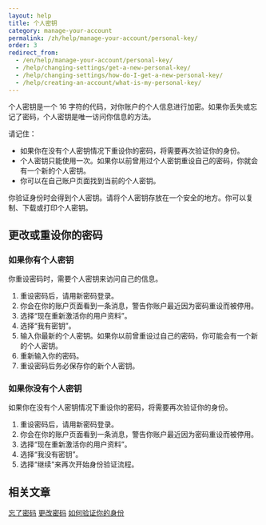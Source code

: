 ```yaml
---
layout: help
title: 个人密钥
category: manage-your-account
permalink: /zh/help/manage-your-account/personal-key/
order: 3 
redirect_from:
  - /en/help/manage-your-account/personal-key/
  - /help/changing-settings/get-a-new-personal-key/
  - /help/changing-settings/how-do-I-get-a-new-personal-key/
  - /help/creating-an-account/what-is-my-personal-key/
---
```

个人密钥是一个 16 字符的代码，对你账户的个人信息进行加密。如果你丢失或忘记了密码，个人密钥是唯一访问你信息的方法。

请记住：

- 如果你在没有个人密钥情况下重设你的密码，将需要再次验证你的身份。
- 个人密钥只能使用一次。如果你以前曾用过个人密钥重设自己的密码，你就会有一个新的个人密钥。
- 你可以在自己账户页面找到当前的个人密钥。

你验证身份时会得到个人密钥。请将个人密钥存放在一个安全的地方。你可以复制、下载或打印个人密钥。

## 更改或重设你的密码

### 如果你有个人密钥

你重设密码时，需要个人密钥来访问自己的信息。

1. 重设密码后，请用新密码登录。
2. 你会在你的账户页面看到一条消息，警告你账户最近因为密码重设而被停用。
3. 选择“现在重新激活你的用户资料”。
4. 选择“我有密钥”。
5. 输入你最新的个人密钥。如果你以前曾重设过自己的密码，你可能会有一个新的个人密钥。
6. 重新输入你的密码。
7. 重设密码后务必保存你的新个人密钥。

### 如果你没有个人密钥

如果你在没有个人密钥情况下重设你的密码，将需要再次验证你的身份。

1. 重设密码后，请用新密码登录。
2. 你会在你的账户页面看到一条消息，警告你账户最近因为密码重设而被停用。
3. 选择“现在重新激活你的用户资料”。
4. 选择“我没有密钥”。
5. 选择“继续”来再次开始身份验证流程。

## 相关文章

[忘了密码](/help/trouble-signing-in/forgot-your-password/) 
[更改密码](/help/manage-your-account/change-your-password/)
[如何验证你的身份](/help/verify-your-identity/how-to-verify-your-identity/)
